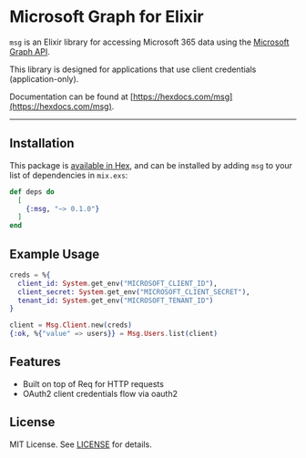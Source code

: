 # Microsoft Graph for Elixir

`msg` is an Elixir library for accessing Microsoft 365 data using the [Microsoft Graph API](https://learn.microsoft.com/en-us/graph/api/overview).

This library is designed for applications that use client credentials (application-only).

Documentation can be found at [https://hexdocs.com/msg](https://hexdocs.com/msg).

---

## Installation

This package is [available in Hex](https://hex.pm/packages/msg), and can be installed by adding `msg` to your list of dependencies in `mix.exs`:

```elixir
def deps do
  [
    {:msg, "~> 0.1.0"}
  ]
end
```

## Example Usage

```elixir
creds = %{
  client_id: System.get_env("MICROSOFT_CLIENT_ID"),
  client_secret: System.get_env("MICROSOFT_CLIENT_SECRET"),
  tenant_id: System.get_env("MICROSOFT_TENANT_ID")
}

client = Msg.Client.new(creds)
{:ok, %{"value" => users}} = Msg.Users.list(client)
```

## Features

- Built on top of Req for HTTP requests
- OAuth2 client credentials flow via oauth2

## License

MIT License. See [LICENSE](/LICENSE) for details.
